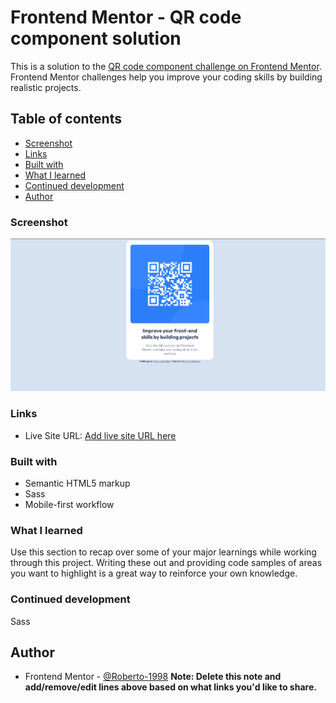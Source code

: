 # Frontend Mentor - QR code component solution

This is a solution to the [QR code component challenge on Frontend Mentor](https://www.frontendmentor.io/challenges/qr-code-component-iux_sIO_H). Frontend Mentor challenges help you improve your coding skills by building realistic projects. 

## Table of contents

  - [Screenshot](#screenshot)
  - [Links](#links)
  - [Built with](#built-with)
  - [What I learned](#what-i-learned)
  - [Continued development](#continued-development)
- [Author](#author)



### Screenshot

![](./images/screenshot/project.png)


### Links
- Live Site URL: [Add live site URL here](https://frontend-mentor-gr-code.vercel.app/)

### Built with

- Semantic HTML5 markup
- Sass
- Mobile-first workflow

### What I learned

Use this section to recap over some of your major learnings while working through this project. Writing these out and providing code samples of areas you want to highlight is a great way to reinforce your own knowledge.

### Continued development
Sass

## Author
- Frontend Mentor - [@Roberto-1998](https://www.frontendmentor.io/profile/Roberto-1998)
**Note: Delete this note and add/remove/edit lines above based on what links you'd like to share.**


